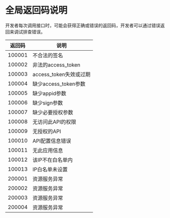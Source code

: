 # 全局返回码说明 #
开发者每次调用接口时，可能会获得正确或错误的返回码，开发者可以通过错误返回来调试排查错误。

| 返回码 | 说明                   |
| ------ | ---------------------- |
| 100001 | 不合法的签名           |
| 100002 | 非法的access_token     |
| 100003 | access_token失效或过期 |
| 100004 | 缺少access_token参数   |
| 100005 | 缺少appid参数          |
| 100006 | 缺少sign参数           |
| 100007 | 缺少必要授权参数       |
| 100008 | 无访问此API的权限      |
| 100009 | 无授权的API            |
| 100010 | API配置信息错误        |
| 100011 | 无此应用信息           |
| 100012 | 该IP不在白名单内       |
| 100013 | IP白名单未设置         |
| 200001 | 资源服务异常           |
| 200002 | 资源服务异常           |
| 200003 | 资源服务异常           |
| 200004 | 资源服务异常           |